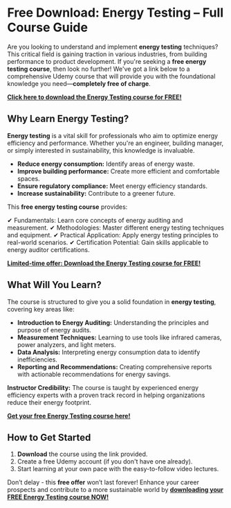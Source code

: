 # Free Download: Energy Testing – Full Course Guide

Are you looking to understand and implement **energy testing** techniques? This critical field is gaining traction in various industries, from building performance to product development. If you're seeking a **free energy testing course**, then look no further! We've got a link below to a comprehensive Udemy course that will provide you with the foundational knowledge you need—**completely free of charge**.

[**Click here to download the Energy Testing course for FREE!**](https://udemywork.com/energy-testing)

## Why Learn Energy Testing?

**Energy testing** is a vital skill for professionals who aim to optimize energy efficiency and performance. Whether you're an engineer, building manager, or simply interested in sustainability, this knowledge is invaluable.

*   **Reduce energy consumption:** Identify areas of energy waste.
*   **Improve building performance:** Create more efficient and comfortable spaces.
*   **Ensure regulatory compliance:** Meet energy efficiency standards.
*   **Increase sustainability:** Contribute to a greener future.

This **free energy testing course** provides:

✔ Fundamentals: Learn core concepts of energy auditing and measurement.
✔ Methodologies: Master different energy testing techniques and equipment.
✔ Practical Application: Apply energy testing principles to real-world scenarios.
✔ Certification Potential: Gain skills applicable to energy auditor certifications.

[**Limited-time offer: Download the Energy Testing course for FREE!**](https://udemywork.com/energy-testing)

## What Will You Learn?

The course is structured to give you a solid foundation in **energy testing**, covering key areas like:

*   **Introduction to Energy Auditing:** Understanding the principles and purpose of energy audits.
*   **Measurement Techniques:** Learning to use tools like infrared cameras, power analyzers, and light meters.
*   **Data Analysis:** Interpreting energy consumption data to identify inefficiencies.
*   **Reporting and Recommendations:** Creating comprehensive reports with actionable recommendations for energy savings.

**Instructor Credibility:** The course is taught by experienced energy efficiency experts with a proven track record in helping organizations reduce their energy footprint.

[**Get your free Energy Testing course here!**](https://udemywork.com/energy-testing)

## How to Get Started

1.  **Download** the course using the link provided.
2.  Create a free Udemy account (if you don't have one already).
3.  Start learning at your own pace with the easy-to-follow video lectures.

Don’t delay - this **free offer** won’t last forever! Enhance your career prospects and contribute to a more sustainable world by **[downloading your FREE Energy Testing course NOW!](https://udemywork.com/energy-testing)**
